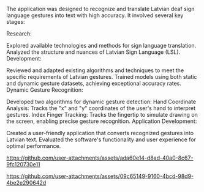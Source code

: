 The application was designed to recognize and translate Latvian deaf sign language gestures into text with high accuracy. It involved several key stages:

Research:

Explored available technologies and methods for sign language translation.
Analyzed the structure and nuances of Latvian Sign Language (LSL).
Development:

Reviewed and adapted existing algorithms and techniques to meet the specific requirements of Latvian gestures.
Trained models using both static and dynamic gesture datasets, achieving exceptional accuracy rates.
Dynamic Gesture Recognition:

Developed two algorithms for dynamic gesture detection:
Hand Coordinate Analysis: Tracks the "x" and "y" coordinates of the user's hand to interpret gestures.
Index Finger Tracking: Tracks the fingertip to simulate drawing on the screen, enabling precise gesture recognition.
Application Development:

Created a user-friendly application that converts recognized gestures into Latvian text.
Evaluated the software's functionality and user experience for optimal performance.


https://github.com/user-attachments/assets/ada60e14-d8ad-40a0-8c67-9fc120730e11



https://github.com/user-attachments/assets/09c65149-9160-4bcd-98d9-4be2e290642d

